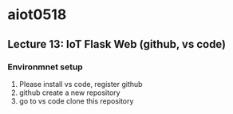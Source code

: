 # aiot0518
## Lecture 13: IoT Flask Web (github, vs code)
### Environmnet setup
1. Please install vs code, register github
2. github create a new repository
3. go to vs code clone this repository
